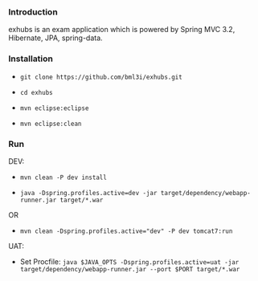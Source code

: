 ### Introduction

exhubs is an exam application which is powered by Spring MVC 3.2, Hibernate, JPA, spring-data. 
 
### Installation

* `git clone https://github.com/bml3i/exhubs.git`

* `cd exhubs`

* `mvn eclipse:eclipse`

* `mvn eclipse:clean`


### Run

DEV:

* `mvn clean -P dev install`

* `java -Dspring.profiles.active=dev -jar target/dependency/webapp-runner.jar target/*.war`  

OR

* `mvn clean -Dspring.profiles.active="dev" -P dev tomcat7:run`  


UAT:

* Set Procfile: `java $JAVA_OPTS -Dspring.profiles.active=uat -jar target/dependency/webapp-runner.jar --port $PORT target/*.war`